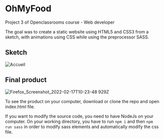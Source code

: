 # OhMyFood
Project 3 of Openclassrooms course - Web developer

The goal was to create a static website using HTML5 and CSS3 from a sketch, with animations using CSS while using the preprocessor SASS.

## Sketch


![Accueil](https://user-images.githubusercontent.com/76947043/154456212-85cc0888-0192-4058-85ad-6a527868862f.png)

## Final product

![Firefox_Screenshot_2022-02-17T10-23-48 929Z](https://user-images.githubusercontent.com/76947043/154456360-1f7b4cc7-c2fb-4a1e-86c1-72e4e3f5796d.png)

To see the product on your computer, download or clone the repo and open index.html file.

If you want to modify the source code, you need to have NodeJs on your computer. On your working directory, you have to run `npm i` and then `npm run sass` in order to modify sass elements and automatically modify the css file.
